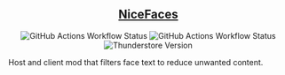 <div align="center">

## [NiceFaces](https://thunderstore.io/c/content-warning/p/www_Day_Dream/NiceFaces/)
![GitHub Actions Workflow Status](https://img.shields.io/github/actions/workflow/status/wwwDayDream/FaceFilter/release.yml?style=plastic&label=release)
![GitHub Actions Workflow Status](https://img.shields.io/github/actions/workflow/status/wwwDayDream/FaceFilter/build.yml?style=plastic)
![Thunderstore Version](https://img.shields.io/thunderstore/v/www_Day_Dream/FaceFilter?style=plastic&logo=thunderstore)
</div>
Host and client mod that filters face text to reduce unwanted content.